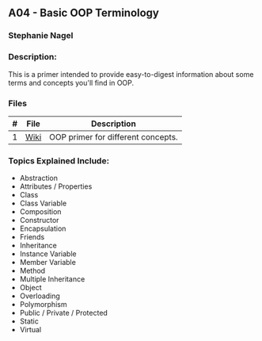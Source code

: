 ## A04 - Basic OOP Terminology
### Stephanie Nagel
### Description:

This is a primer intended to provide easy-to-digest information about some terms and concepts you'll find in OOP.

### Files

|   #   | File            | Description                                        |
| :---: | --------------- | -------------------------------------------------- |
|  1   | [Wiki](https://github.com/aelious/2143-OOP-Nagel/wiki)  | OOP primer for different concepts. |


### Topics Explained Include:
  - Abstraction
  - Attributes / Properties
  - Class
  - Class Variable
  - Composition
  - Constructor
  - Encapsulation
  - Friends
  - Inheritance
  - Instance Variable
  - Member Variable
  - Method
  - Multiple Inheritance
  - Object
  - Overloading
  - Polymorphism
  - Public / Private / Protected
  - Static
  - Virtual
